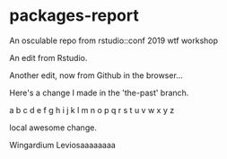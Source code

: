 # packages-report
An osculable repo from rstudio::conf 2019 wtf workshop

An edit from Rstudio.

Another edit, now from Github in the browser...

Here's a change I made in the 'the-past' branch.

a b c d e f g h i j k l m n o p q r s t u v w x y z

local awesome change.

Wingardium Leviosaaaaaaaa 
